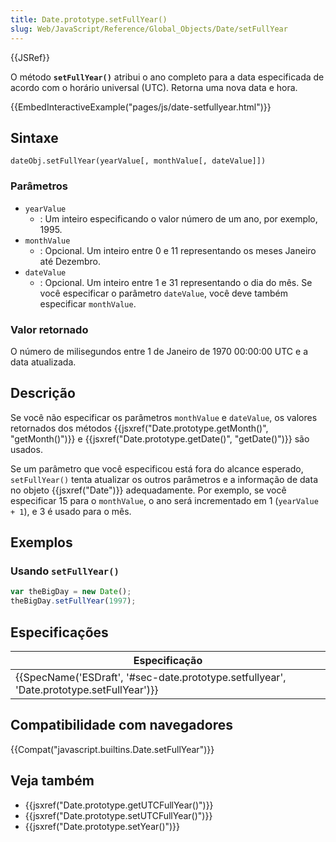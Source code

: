 ```yaml
---
title: Date.prototype.setFullYear()
slug: Web/JavaScript/Reference/Global_Objects/Date/setFullYear
---
```


{{JSRef}}

O método **`setFullYear()`** atribui o ano completo para a data especificada de acordo com o horário universal (UTC). Retorna uma nova data e hora.

{{EmbedInteractiveExample("pages/js/date-setfullyear.html")}}

## Sintaxe

```
dateObj.setFullYear(yearValue[, monthValue[, dateValue]])
```

### Parâmetros

- `yearValue`
  - : Um inteiro especificando o valor número de um ano, por exemplo, 1995.
- `monthValue`
  - : Opcional. Um inteiro entre 0 e 11 representando os meses Janeiro até Dezembro.
- `dateValue`
  - : Opcional. Um inteiro entre 1 e 31 representando o dia do mês. Se você especificar o parâmetro `dateValue`, você deve também especificar `monthValue`.

### Valor retornado

O número de milisegundos entre 1 de Janeiro de 1970 00:00:00 UTC e a data atualizada.

## Descrição

Se você não especificar os parâmetros `monthValue` e `dateValue`, os valores retornados dos métodos {{jsxref("Date.prototype.getMonth()", "getMonth()")}} e {{jsxref("Date.prototype.getDate()", "getDate()")}} são usados.

Se um parâmetro que você especificou está fora do alcance esperado, `setFullYear()` tenta atualizar os outros parâmetros e a informação de data no objeto {{jsxref("Date")}} adequadamente. Por exemplo, se você especificar 15 para o `monthValue`, o ano será incrementado em 1 (`yearValue + 1`), e 3 é usado para o mês.

## Exemplos

### Usando `setFullYear()`

```js
var theBigDay = new Date();
theBigDay.setFullYear(1997);
```

## Especificações

| Especificação                                                                            |
| ---------------------------------------------------------------------------------------- |
| {{SpecName('ESDraft', '#sec-date.prototype.setfullyear', 'Date.prototype.setFullYear')}} |

## Compatibilidade com navegadores

{{Compat("javascript.builtins.Date.setFullYear")}}

## Veja também

- {{jsxref("Date.prototype.getUTCFullYear()")}}
- {{jsxref("Date.prototype.setUTCFullYear()")}}
- {{jsxref("Date.prototype.setYear()")}}

